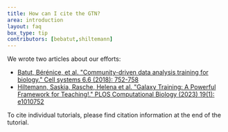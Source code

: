 ```yaml
---
title: How can I cite the GTN?
area: introduction
layout: faq
box_type: tip
contributors: [bebatut,shiltemann]
---
```


We wrote two articles about our efforts:

- [Batut, Bérénice, et al. "Community-driven data analysis training for biology." Cell systems 6.6 (2018): 752-758](https://doi.org/10.1016/j.cels.2018.05.012)
- [Hiltemann, Saskia, Rasche, Helena et al. "Galaxy Training: A Powerful Framework for Teaching!." PLOS Computational Biology (2023) 19(1): e1010752](https://journals.plos.org/ploscompbiol/article?id=10.1371/journal.pcbi.1010752)

To cite individual tutorials, please find citation information at the end of the tutorial.

